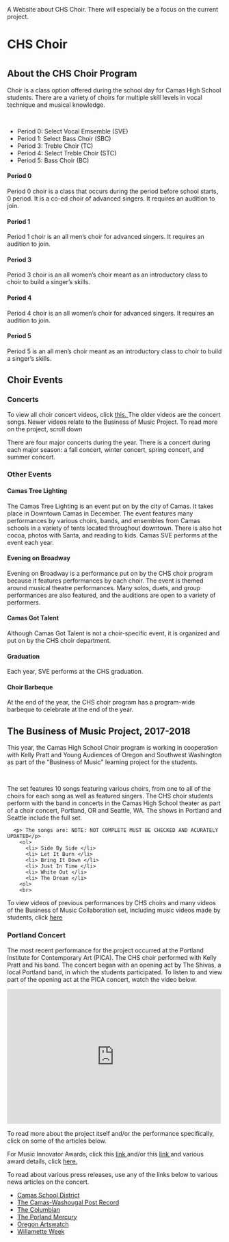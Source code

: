 <!DOCTYPEhtml>
<html>
  <commment> 
    <head> 
    <title>
    CHS Choir.
    </title>
      A Website about CHS Choir. There will especially be a focus on the current project.
    </head> 
  </comment>
  <body>
<h1>CHS Choir<h1>
  <h2>About the CHS Choir Program</h2>
    <p> Choir is a class option offered during the school day for Camas High School students. There are a variety of choirs for multiple skill levels in vocal technique and musical knowledge.</p> <br>
    <The choirs offered are:>
      <ul>
        <li> Period 0: Select Vocal Emsemble (SVE)</li>
        <li> Period 1: Select Bass Choir (SBC)</li>
        <li> Period 3: Treble Choir (TC)</li>
        <li> Period 4: Select Treble Choir (STC)</li>
        <li> Period 5: Bass Choir (BC)</li>
      </ul>  
     <h4> Period 0</h4>
      <p>Period 0 choir is a class that occurs during the period before school starts, 0 period. It is a co-ed choir of advanced singers. It requires an audition to join.</p>
    <h4> Period 1</h4>
      <p> Period 1 choir is an all men’s choir for advanced singers. It requires an audition to join.</p>
    <h4> Period 3</h4>
      <p>Period 3 choir is an all women’s choir meant as an introductory class to choir to build a singer’s skills.</p>
    <h4> Period 4</h4>
      <p>Period 4 choir is an all women’s choir for advanced singers. It requires an audition to join.</p>
    <h4> Period 5</h4>
      <p>Period 5 is an all men’s choir meant as an introductory class to choir to build a singer’s skills.</p>
  <h2>Choir Events</h2>
    <h3>Concerts</h3>
      <p>To view all choir concert videos, click <a href="https://www.youtube.com/channel/UC6Lb2xV-sxh-MuK6lnI0X3w/videos" target="_blank"> this. </a> The older videos are the concert songs. Newer videos relate to the Business of Music Project. To read more on the project, scroll down </p> 
      <p>There are four major concerts during the year. There is a concert during each major season: a fall concert, winter concert, spring concert, and summer concert.</p>
 <h3>Other Events</h3>
      <h4>Camas Tree Lighting</h4>
        <p>The Camas Tree Lighting is an event put on by the city of Camas. It takes place in Downtown Camas in December. The event features many performances by various choirs, bands, and ensembles from Camas schools in a variety of tents located throughout downtown. There is also hot cocoa, photos with Santa, and reading to kids. Camas SVE performs at the event each year.</p>
      <h4>Evening on Broadway</h4>
        <p>Evening on Broadway is a performance put on by the CHS choir program because it features performances by each choir. The event is themed around musical theatre performances. Many solos, duets, and group performances are also featured, and the auditions are open to a variety of performers.</p>
        <h4>Camas Got Talent</h4>
<p>Although Camas Got Talent is not a choir-specific event, it is organized and put on by the CHS choir department.</p>
        <h4>Graduation</h4>
          <p>Each year, SVE performs at the CHS graduation.</p>
       <h4>Choir Barbeque</h4>
         <p>At the end of the year, the CHS choir program has a program-wide barbeque to celebrate at the end of the year.</p>
 <h2>The Business of Music Project, 2017-2018</h2>
   <p>This year, the Camas High School Choir program is working in cooperation with Kelly Pratt and Young Audiences of Oregon and Southwest Washington as part of the "Business of Music" learning project for the students.</p> <br>
   <p>The set features 10 songs featuring various choirs, from one to all of the choirs for each song as well as featured singers. The CHS choir students perform with the band in concerts in the Camas High School theater as part of a choir concert, Portland, OR and Seattle, WA. The shows in Portland and Seattle include the full set.</p>
      
      <p> The songs are: NOTE: NOT COMPLETE MUST BE CHECKED AND ACURATELY UPDATED</p>
        <ol>
          <li> Side By Side </li>
          <li> Let It Burn </li>
          <li> Bring It Down </li>
          <li> Just In Time </li>
          <li> White Out </li>
          <li> The Dream </li>
        <ol>
        <br>
          
   <p>To view videos of previous performances by CHS choirs and many videos of the Business of Music Collaboration set, including music videos made by students, click <a href="https://www.youtube.com/channel/UC6Lb2xV-sxh-MuK6lnI0X3w/videos" target="_blank"> here </a> </p>
   <h3>Portland Concert</h3>
     <p>The most recent performance for the project occurred at the Portland Institute for Contemporary Art (PICA). The CHS choir performed with Kelly Pratt and his band. The concert began with an opening act by The Shivas, a local Portland band, in which the students participated. To listen to and view part of the opening act at the PICA concert, watch the video below.</p> 
      <iframe width="500" height="315" src="https://www.youtube.com/embed/uvHptmqPwdk" frameborder="0" allow="autoplay; encrypted-media" allowfullscreen></iframe>
     <p>To read more about the project itself and/or the performance specifically, click on some of the articles below.</p>
     <p> For Music Innovator Awards, click this <a href="https://www.giveanote.org/initiatives/music-education-innovator-award/"> link </a> and/or this <a href="https://www.giveanote.org/blog/2018/04/give-a-note-foundation-awards-five-music-programs-for-innovation-in-music-education/"> link </a>  and various award details, click <a href="http://www.prweb.com/releases/2018/04/prweb15423184.htm"> here. </a> </p>
     <p> To read about various press releases, use any of the links below to various news articles on the concert. </p>
      <ul>
        <li> <a href="http://www.camas.wednet.edu/news/camas-high-choir-teams-indie-rock-composer/"> Camas School District </a>
        <li> <a href="http://www.camaspostrecord.com/news/2018/apr/12/camas-high-choir-teams-up-with-indie-rock-composer/"> The Camas-Washougal Post Record </a>
        <li> <a href="http://www.columbian.com/news/2018/apr/13/camas-choir-students-get-a-lesson-in-the-music-business/"> The Columbian </a>
        <li> <a href="https://www.portlandmercury.com/music/2018/04/11/19807715/kelly-pratt-premieres-new-work-as-bright-moments-with-the-camas-high-school-choir"> The Porland Mercury </a>
        <li> <a href="http://www.orartswatch.org/third-angle-hand2mouth-bright-moments-previews-pop-goes-classical/"> Oregon Artswatch </a>
        <li> <a href="http://www.wweek.com/calendar/cal/1264657/"> Willamette Week </a>
      </ul>
      
  </body>    
</html>
